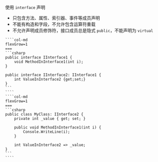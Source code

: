 使用 `interface` 声明
- 只包含方法、属性、索引器、事件等成员声明
- 不能有构造和字段，不允许包含运算符重载
- 不允许声明成员修饰符，接口成员总是隐式 `public`，不能声明为 `virtual`

`````col
````col-md
flexGrow=1
===
```csharp
public interface IInterface1 {
    void MethodInInterface1(int i);
}

public interface IInterface2: IInterface1 {
    int ValueInInterface2 {get;set;}
}
```
````
````col-md
flexGrow=1
===
```csharp
public class MyClass: IInterface2 {
    private int _value { get; set; }

    public void MethodInInterface1(int i) {
        Console.WriteLine(i);
    }

    int ValueInInterface2 => _value;
}
```
````
`````
